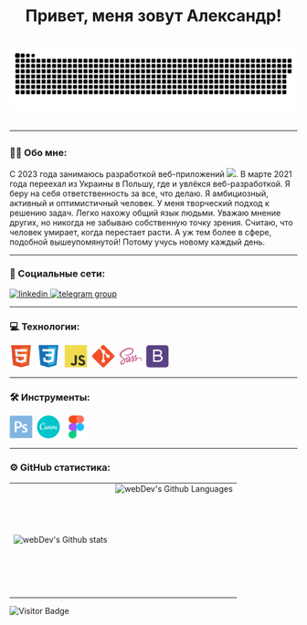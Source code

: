 <h1 align="center">Привет, меня зовут Александр!<h1>
<p align="center">
 <img width="600" src="/img/github-snake.svg" alt="snake"/>
</p>


---

### :man_technologist: Обо мне:


С 2023 года занимаюсь разработкой веб-приложений <img src="https://media.giphy.com/media/WUlplcMpOCEmTGBtBW/giphy.gif" width="30px">. В марте 2021 года переехал из Украины в Польшу, где и увлёкся веб-разработкой. Я беру на себя ответственность за все, что делаю. Я амбициозный, активный и оптимистичный человек. У меня творческий подход к решению задач. Легко нахожу общий язык людьми. Уважаю мнение других, но никогда не забываю собственную точку зрения. Считаю, что человек умирает, когда перестает расти. А уж тем более в сфере, подобной вышеупомянутой! Потому учусь новому каждый день.
</p>

---

### 🤝 Социальные сети:

  <div id="badges">
    <a href="https://www.linkedin.com/in/luffinage/" target="_blank">
      <img src="https://cdn-icons-png.flaticon.com/512/2504/2504799.png" width="40" height="40" alt="linkedin" />
    </a>
    <a href="https://t.me/Luffinage" target="_blank">
      <img src="https://cdn-icons-png.flaticon.com/512/2111/2111646.png" width="40" height="40" alt="telegram group" />
    </a>
  </div>

---

### 💻 Технологии:

<div>
  <img src="https://github.com/devicons/devicon/blob/master/icons/html5/html5-original.svg" title="html5" alt="html5" width="40" height="40"/>&nbsp
  <img src="https://github.com/devicons/devicon/blob/master/icons/css3/css3-original.svg" title="css" alt="css" width="40" height="40"/>&nbsp
  <img src="https://github.com/devicons/devicon/blob/master/icons/javascript/javascript-original.svg" title="javascript" alt="javascript" width="40" height="40"/>&nbsp
  <img src="https://github.com/devicons/devicon/blob/master/icons/git/git-original.svg" title="git" alt="git" width="40" height="40"/>&nbsp
  <!-- <img src="https://github.com/devicons/devicon/blob/master/icons/react/react-original.svg" title="reactjs" alt="reactjs" width="40" height="40"/>&nbsp -->
  <!-- <img src="https://github.com/devicons/devicon/blob/master/icons/nodejs/nodejs-original.svg" title="nodejs" alt="nodejs" width="40" height="40"/>&nbsp -->
  <!-- <img src="https://github.com/devicons/devicon/blob/master/icons/mongodb/mongodb-original.svg" title="mongodb" alt="mongodb" width="40" height="40"/>&nbsp -->
  <img src="https://github.com/devicons/devicon/blob/master/icons/sass/sass-original.svg" title="sass/scss" alt="sass/scss" width="40" height="40"/>&nbsp;
  <img src="/icons/skills/bootstrap.svg" title="sass/scss" alt="sass/scss" width="40" height="40"/>&nbsp;
</div>

---

### 🛠 Инструменты:

<div>
  <img src="https://github.com/devicons/devicon/blob/master/icons/photoshop/photoshop-plain.svg" title="photoshop" alt="photoshop" width="40" height="40"/>&nbsp;
  <img src="https://github.com/devicons/devicon/blob/master/icons/canva/canva-original.svg" title="canva" alt="canva" width="40" height="40"/>&nbsp;
  <img src="https://github.com/devicons/devicon/blob/master/icons/figma/figma-original.svg" title="figma" alt="figma" width="40" height="40"/>&nbsp;
</div>

---
<!-- 
### 💻 Codewars:

![codewars](https://www.codewars.com/users/Luffinage/badges/large) -->

### ⚙️ GitHub статистика:

<table>
  <tr>
    <td>
      <img align="left" src="http://github-readme-streak-stats.herokuapp.com?user=Luffinage&theme=dark&background=000000" alt="webDev's Github stats" />
    </td>
    <td>
      <img height="195px" align="right" alt="webDev's Github Languages" src="https://github-readme-stats-sigma-five.vercel.app/api/top-langs/?username=Luffinage&layout=compact&theme=vision-friendly-dark" />
    </td>
  </tr>
</table>

![Visitor Badge](https://visitor-badge.laobi.icu/badge?page_id=luffinage)
<!--
**Luffinage/Luffinage** is a ✨ _special_ ✨ repository because its `README.md` (this file) appears on your GitHub profile.

Here are some ideas to get you started:

- 🔭 I’m currently working on ...
- 🌱 I’m currently learning ...
- 👯 I’m looking to collaborate on ...
- 🤔 I’m looking for help with ...
- 💬 Ask me about ...
- 📫 How to reach me: ...
- 😄 Pronouns: ...
- ⚡ Fun fact: ...
-->

